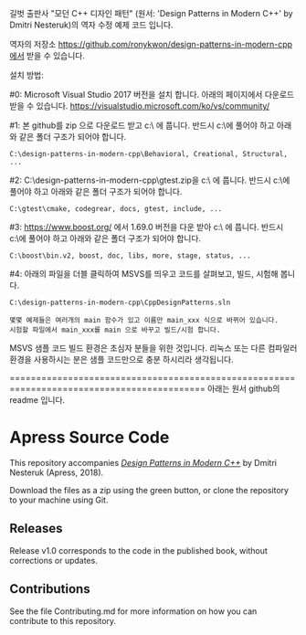 길벗 출판사 "모던 C++ 디자인 패턴" (원서: 'Design Patterns in Modern C++' by Dmitri Nesteruk)의 역자 수정 예제 코드 입니다. 

역자의 저장소 https://github.com/ronykwon/design-patterns-in-modern-cpp에서 받을 수 있습니다.

설치 방법:

#0: Microsoft Visual Studio 2017 버전을 설치 합니다.
    아래의 페이지에서 다운로드 받을 수 있습니다.
    https://visualstudio.microsoft.com/ko/vs/community/

#1: 본 github를 zip 으로 다운로드 받고 c:\ 에 풉니다.
    반드시 c:\에 풀어야 하고 아래와 같은 폴더 구조가 되어야 합니다.

    C:\design-patterns-in-modern-cpp\Behavioral, Creational, Structural, ...
    
#2: C:\design-patterns-in-modern-cpp\gtest.zip을 c:\ 에 풉니다.
    반드시 c:\에 풀어야 하고 아래와 같은 폴더 구조가 되어야 합니다.
    
    C:\gtest\cmake, codegrear, docs, gtest, include, ...
    
#3: https://www.boost.org/ 에서 1.69.0 버전을 다운 받아 c:\ 에 풉니다.
    반드시 c:\에 풀어야 하고 아래와 같은 폴더 구조가 되어야 합니다.
    
    C:\boost\bin.v2, boost, doc, libs, more, stage, status, ...
    
#4: 아래의 파일을 더블 클릭하여 MSVS를 띄우고 코드를 살펴보고, 빌드, 시험해 봅니다.

    C:\design-patterns-in-modern-cpp\CppDesignPatterns.sln 

    몇몇 예제들은 여러개의 main 함수가 있고 이름만 main_xxx 식으로 바뀌어 있습니다.
    시험할 파일에서 main_xxx를 main 으로 바꾸고 빌드/시험 합니다.


MSVS 샘플 코드 빌드 환경은 초심자 분들을 위한 것입니다.
리눅스 또는 다른 컴파일러 환경을 사용하시는 분은 샘플 코드만으로 충분 하시리라 생각됩니다.

===========================================================================================
아래는 원서 github의 readme 입니다.

# Apress Source Code

This repository accompanies [*Design Patterns in Modern C++*](http://www.apress.com/9781484236024) by Dmitri Nesteruk (Apress, 2018).

[comment]: #cover

Download the files as a zip using the green button, or clone the repository to your machine using Git.

## Releases

Release v1.0 corresponds to the code in the published book, without corrections or updates.

## Contributions

See the file Contributing.md for more information on how you can contribute to this repository.
